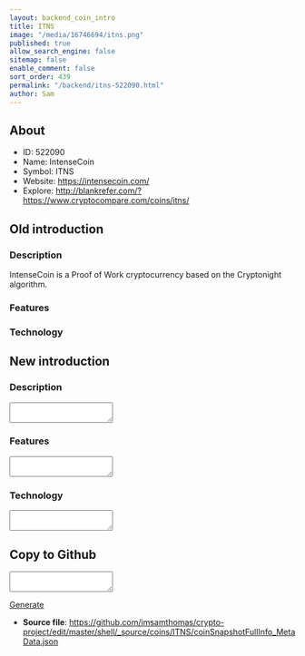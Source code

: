 ```yaml
---
layout: backend_coin_intro
title: ITNS
image: "/media/16746694/itns.png"
published: true
allow_search_engine: false
sitemap: false
enable_comment: false
sort_order: 439
permalink: "/backend/itns-522090.html"
author: Sam
---
```


## About

- ID: 522090
- Name: IntenseCoin
- Symbol: ITNS
- Website: https://intensecoin.com/
- Explore: http://blankrefer.com/?https://www.cryptocompare.com/coins/itns/


## Old introduction

### Description

<p>IntenseCoin is a Proof of Work cryptocurrency based on the Cryptonight algorithm. </p>

### Features


### Technology




## New introduction


### Description
<textarea id="meta_description" name="description"></textarea>

### Features
<textarea id="meta_features" name="features"></textarea>

### Technology
<textarea id="meta_technology" name="technology"></textarea>


## Copy to Github

<textarea id="coinsnapshotfullinfo_metadata"></textarea>

<a href="#gen" onclick="generateMetaDatJson()">Generate</a>

- **Source file**: <a href="https://github.com/imsamthomas/crypto-project/edit/master/shell/_source/coins/ITNS/coinSnapshotFullInfo_MetaData.json">https://github.com/imsamthomas/crypto-project/edit/master/shell/_source/coins/ITNS/coinSnapshotFullInfo_MetaData.json</a>

